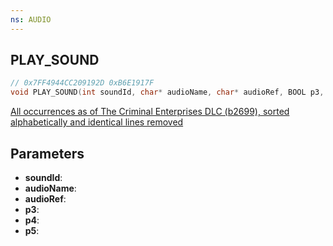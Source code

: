 ```yaml
---
ns: AUDIO
---
```

## PLAY_SOUND

```c
// 0x7FF4944CC209192D 0xB6E1917F
void PLAY_SOUND(int soundId, char* audioName, char* audioRef, BOOL p3, Any p4, BOOL p5);
```

[All occurrences as of The Criminal Enterprises DLC (b2699), sorted alphabetically and identical lines removed](https://gist.github.com/ItsJunction/462e70ff5f4c9aee45f950fa5df958a2)

## Parameters
* **soundId**: 
* **audioName**: 
* **audioRef**: 
* **p3**: 
* **p4**: 
* **p5**: 

